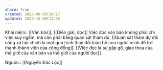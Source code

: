 ```yaml
---
share: true
created: 2023-09-05T16:17
updated: 2023-10-06T12:58
---
```

Khái niệm:: [[Văn bản]], [[Diễn giải, đọc]]
Việc đọc văn bản không phải chỉ việc suy ngẫm, mà còn phải bằng quan sát tham dự. [[Quan sát tham dự đời sống xã hội chính là một quá trình thay đổi toàn bộ con người mình để trở thành thành viên của cộng đồng]]. [[Việc đọc là sự gặp gỡ, giao thoa của thế giới của văn bản và thế giới của người đọc]] 

Nguồn:: [[Nguyễn Đức Lộc]]